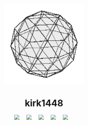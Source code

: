 <div align = "center"><img src = "https://github.com/kirk1448/kirk1448/blob/main/spheregif.gif" width = "250" height = "auto"></div>
<div align = "center"> <h1> kirk1448 </h1> </div>
<div align = "center"> 
	<img src = "https://img.shields.io/badge/figma-%23F24E1E.svg?style=for-the-badge&logo=figma&logoColor=white"> &emsp;
	<img src = "https://img.shields.io/badge/.NET-5C2D91?style=for-the-badge&logo=.net&logoColor=white"> &emsp;
	<img src = "https://img.shields.io/badge/c%23-%23239120.svg?style=for-the-badge&logo=csharp&logoColor=white"> &emsp;
	<img src = "https://img.shields.io/badge/python-3670A0?style=for-the-badge&logo=python&logoColor=white"> &emsp;
	<img src = "https://img.shields.io/badge/unity-%23000000.svg?style=for-the-badge&logo=unity&logoColor=white"> &emsp;
</div>